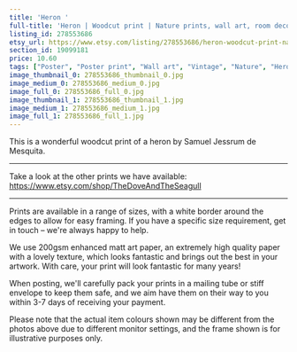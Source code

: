```yaml
---
title: 'Heron '
full-title: 'Heron | Woodcut print | Nature prints, wall art, room decor, vintage print, woodcut | High quality print'
listing_id: 278553686
etsy_url: https://www.etsy.com/listing/278553686/heron-woodcut-print-nature-prints-wall?utm_source=site&utm_medium=api&utm_campaign=api
section_id: 19099181
price: 10.60
tags: ["Poster", "Poster print", "Wall art", "Vintage", "Nature", "Heron", "Woodcut", "Nature print", "Wildlife", "Wildlife print", "Black and white", "Vintage print", "High quality print"]
image_thumbnail_0: 278553686_thumbnail_0.jpg
image_medium_0: 278553686_medium_0.jpg
image_full_0: 278553686_full_0.jpg
image_thumbnail_1: 278553686_thumbnail_1.jpg
image_medium_1: 278553686_medium_1.jpg
image_full_1: 278553686_full_1.jpg
---
```

This is a wonderful woodcut print of a heron by Samuel Jessrum de Mesquita.

---

Take a look at the other prints we have available:
https://www.etsy.com/shop/TheDoveAndTheSeagull

---

Prints are available in a range of sizes, with a white border around the edges to allow for easy framing. If you have a specific size requirement, get in touch – we&#39;re always happy to help.

We use 200gsm enhanced matt art paper, an extremely high quality paper with a lovely texture, which looks fantastic and brings out the best in your artwork. With care, your print will look fantastic for many years!

When posting, we&#39;ll carefully pack your prints in a mailing tube or stiff envelope to keep them safe, and we aim have them on their way to you within 3-7 days of receiving your payment.

Please note that the actual item colours shown may be different from the photos above due to different monitor settings, and the frame shown is for illustrative purposes only.
